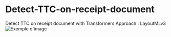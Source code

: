 # Detect-TTC-on-receipt-document
Detect TTC on receipt document with Transformers Approach   : LayoutMLv3
![Exemple d'image](C:\Users\gamer\OneDrive\Bureau\output.png)
